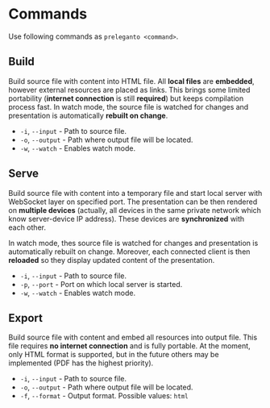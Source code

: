 # Commands

Use following commands as `preleganto <command>`.

## Build

Build source file with content into HTML file. All **local files** are **embedded**,
however external resources are placed as links. This brings some limited
portability (**internet connection** is still **required**) but keeps compilation
process fast. In watch mode, the source file is watched for changes and
presentation is automatically **rebuilt on change**.

* `-i`, `--input` - Path to source file.
* `-o`, `--output` - Path where output file will be located.
* `-w`, `--watch` - Enables watch mode.

## Serve

Build source file with content into a temporary file and start local server with
WebSocket layer on specified port. The presentation can be then rendered on
**multiple devices** (actually, all devices in the same private network which
know server-device IP address). These devices are **synchronized** with each
other.

In watch mode, thes source file is watched for changes and presentation is
automatically rebuilt on change. Moreover, each connected client is then
**reloaded** so they display updated content of the presentation.

* `-i`, `--input` - Path to source file.
* `-p`, `--port` - Port on which local server is started.
* `-w`, `--watch` - Enables watch mode.

## Export

Build source file with content and embed all resources into output file. This
file requires **no internet connection** and is fully portable. At the moment,
only HTML format is supported, but in the future others may be implemented (PDF
has the highest priority).

* `-i`, `--input` - Path to source file.
* `-o`, `--output` - Path where output file will be located.
* `-f`, `--format` - Output format. Possible values: `html`
